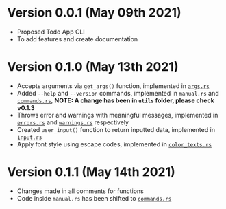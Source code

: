 # Version 0.0.1 (May 09th 2021)

- Proposed Todo App CLI
- To add features and create documentation

# Version 0.1.0 (May 13th 2021)

- Accepts arguments via `get_args()` function, implemented in [`args.rs`](./src/utils/io/args.rs)
- Added `--help` and `--version` commands, implemented in `manual.rs` and [`commands.rs`](./src/utils/commands/commands.rs), **NOTE: A change has been in `utils` folder, please check v0.1.3**
- Throws error and warnings with meaningful messages, implemented in [`errors.rs`](./src/utils/error/errors.rs) and [`warnings.rs`](./src/utils/warnings/warnings.rs) respectively
- Created `user_input()` function to return inputted data, implemented in [`input.rs`](./src/utils/io/input.rs)
- Apply font style using escape codes, implemented in [`color_texts.rs`](./src/utils/ui/color_texts.rs)

# Version 0.1.1 (May 14th 2021)
- Changes made in all comments for functions
- Code inside `manual.rs` has been shifted to [`commands.rs`](./src/utils/commands/commands.rs)